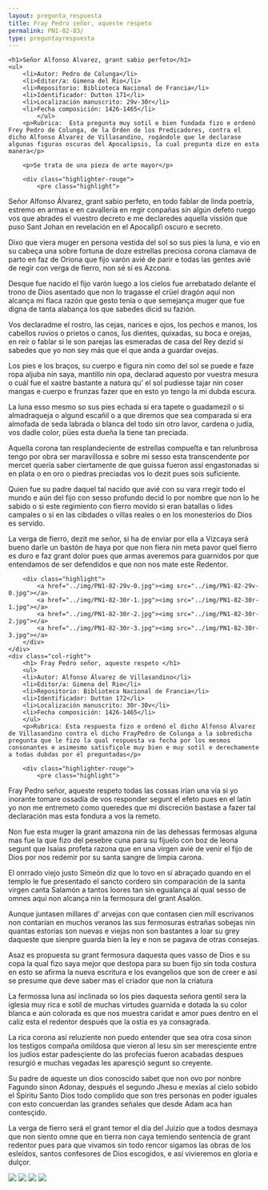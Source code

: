 ```yaml
---
layout: pregunta_respuesta
title: Fray Pedro señor, aqueste respeto
permalink: PN1-82-83/
type: preguntayrespuesta
---
```


<div class="row">
	<div class="col-left">

	<h1>Señor Alfonso Álvarez, grant sabio perfeto</h1>
	<ul>
		<li>Autor: Pedro de Colunga</li>
		<li>Editor/a: Gimena del Rio</li>
		<li>Repositorio: Biblioteca Nacional de Francia</li>
		<li>Identificador: Dutton 171</li>
		<li>Localización manuscrito: 29v-30r</li>
		<li>Fecha composición: 1426-1465</li>
			</ul>
		<p>Rubrica:  Esta pregunta muy sotil e bien fundada fizo e ordenó Frey Pedro de Colunga, de la Órden de los Predicadores, contra el dicho Alfonso Álvarez de Villasandino, rogándole que le declarase algunas figuras oscuras del Apocalipsis, la cual pregunta dize en esta manera</p>

		<p>Se trata de una pieza de arte mayor</p>

		<div class="highlighter-rouge">
			<pre class="highlight">
Señor Alfonso Álvarez, grant sabio perfeto,
en todo fablar de linda poetría,
estremo en armas e en cavallería
en regir conpañas sin algún defeto
ruego vos que abrades el vuestro decreto
e me declaredes aquella vissión
que puso Sant Johan en revelación
en el Apocalipſi oscuro e secreto.

Dixo que viera muger en persona
vestida del sol so sus pies la luna,
e vio en su cabeça una sobre fortuna
de doze estrellas preciosa corona
clamava de parto en faz de Oriona
que fijo varón avié de parir
e todas las gentes avié de regir
con verga de fierro, non sé si es Azcona.

Desque fue nacido el fijo varón
luego a los cielos fue arrebatado
delante el trono de Dios asentado
que non lo tragasse el crüel dragón
aquí non alcança mi flaca razón
que gesto tenía o que semejança
muger que fue digna de tanta alabança
los que sabedes dicid su fazión.

Vos declaradme el rostro, las cejas,
narices e ojos, los pechos e manos,
los cabellos ruvios o prietos o canos,
ſus dientes, quixadas, su boca e orejas,
en reír o fablar si le son parejas
las esmeradas de casa del Rey
dezid si sabedes que yo non sey
más que el que anda a guardar ovejas.

Los pies e los braços, su cuerpo e figura
nin como del sol se puede e faze ropa
aljuba nin saya, mantillo nin opa,
declarad aquesto por vuestra mesura
o cuál fue el xastre bastante a natura
qu’ el sol pudiesse tajar nin coser
mangas e cuerpo e frunzas fazer
que en esto yo tengo la mi dubda escura.

La luna esso mesmo so sus pies echada
si era tapete o guadamezil
o si almadraqueja o algund escañil
o a que diremos que sea comparada
si era almofada de seda labrada
o blanca del todo sin otro lavor,
cardena o judía, vos dadle color,
pües esta dueña la tiene tan preciada.

Aquella corona tan resplandeciente
de estrellas compueſta e tan relunbrosa
tengo por obra ser maravillossa
e sobre mi sesso esta transcendente
por mercet quería saber ciertamente
de que guissa fueron assí engastonadas
si en plata o en oro o piedras preciadas
vos lo dezit pues sois suficiente.

Quien fue su padre daquel tal nacido
que avié con su vara rregir todo el mundo
e aún del fijo con sesso profundo
decid lo por nombre que non lo he sabido
o si este regimiento con fierro movido
si eran batallas o lides campales
o si en las cibdades o villas reales
o en los monesterios do Dios es servido.

La verga de fierro, dezit me señor,
si ha de enviar por ella a Vizcaya
será bueno darle un bastón de haya
por que non fiera nin meta pavor
quel fierro es duro e faz grant dolor
pues que armas averemos para guarnidos
por que entendamos de ser defendidos
e que non nos mate este Redentor.
		</pre>
		</div>

		<div class="highlight">
			<a href="../img/PN1-82-29v-0.jpg"><img src="../img/PN1-82-29v-0.jpg"></a>
			<a href="../img/PN1-82-30r-1.jpg"><img src="../img/PN1-82-30r-1.jpg"></a>
			<a href="../img/PN1-82-30r-2.jpg"><img src="../img/PN1-82-30r-2.jpg"></a>
			<a href="../img/PN1-82-30r-3.jpg"><img src="../img/PN1-82-30r-3.jpg"></a>
		</div>
	</div>
	<div class="col-right">
		<h1> Fray Pedro señor, aqueste respeto </h1>
		<ul>
		<li>Autor: Alfonso Álvarez de Villasandino</li>
		<li>Editor/a: Gimena del Rio</li>
		<li>Repositorio: Biblioteca Nacional de Francia</li>
		<li>Identificador: Dutton 172</li>
		<li>Localización manuscrito: 30r-30v</li>
		<li>Fecha composición: 1426-1465</li>
		</ul>
		<p>Rubrica: Esta respuesta fizo e ordenó el dicho Alfonso Álvarez de Villasandino contra el dicho FrayPedro de Colunga a la sobredicha pregunta que le fizo la qual respuesta va fecha por los mesmos consonantes e asimesmo satisfiçole muy bien e muy sotil e derechamente a todas dubdas por él preguntadas</p>

		<div class="highlighter-rouge">
			<pre class="highlight">
Fray Pedro señor, aqueste respeto
todas las cossas irían una vía
si yo inorante tomare ossadía
de vos responder segunt el efeto
pues en el latín yo non me entremeto
como queredes que mi discreción
bastase a fazer tal declaración
mas esta fondura a vos la remeto.

Non fue esta muger la grant amazona
nin de las dehessas fermosas alguna
mas fue la que fizo del pesebre cuna
para su fijuelo con boz de leona
segunt que Isaías profeta razona
que en una virgen avié de venir
el fijo de Dios por nos redemir
por su santa sangre de limpia carona.

El onrrado viejo justo Simeón
diz que lo tovo en sí abraçado
quando en el templo le fue presentado
el sancto cordero sin comparación
de la santa virgen canta Salamón
a tantos loores tan sin egualança
al qual sesso de omnes aqui non alcança
nin la fermosura del grant Asalón.

Aunque juntasen millares d’ arvejas
con que contasen cien mill escrivanos
non contarían en muchos veranos
las sus fermosuras estrañas sobejas
nin quantas estorias son nuevas e viejas
non son bastantes a loar su grey
daqueste que sienpre guarda bien la ley
e non se pagava de otras consejas.

Asaz es propuesta su grant fermosura
daquesta ques vasso de Dios e su copa
la qual fizo saya mejor que destopa
para su buen fijo sin toda costura
en esto se afirma la nueva escritura
e los evangelios que son de creer
e así se presume que deve saber
mas el criador que non la criatura

La fermossa luna así inclinada
so los pies daquesta señora gentil
sera la iglesia muy rica e sotil
de muchas virtudes guarnida e dotada
la su color blanca e aún colorada
es que nos muestra caridat e amor
pues dentro en el caliz esta el redentor
después que la ostia es ya consagrada.

La rica corona así reluziente
non puedo entender que sea otra cosa
sinon los testigos compaña omildosa
que vieron al Iesu sin ser meresçiente
entre los judíos estar padesçiente
do las profecias fueron acabadas
despues resurgió e muchas vegadas
les aparesçió segunt so creyente.

Su padre de aqueste un dios conoscido
sabet que non ovo por nonbre Fagundo
sinon Adonay, después el segundo
Jhesu e mexías al cielo sobido
el Spiritu Santo Dios todo complido
que son tres personas en poder iguales
con esto concuerdan las grandes señales
que desde Adam aca han contesçido.

La verga de fierro será el grant temor
el día del Juizio que a todos desmaya
que non siento omne que en tierra non caya
temiendo sentencia de grant redentor
pues para que vivamos sin todo rencor
sigamos las obras de los esleídos,
santos confesores de Dios escogidos,
e así vivieremos en gloria e dulçor.
		</pre>
			<div class="highlight">
			<a href="../img/PN1-83-30r-0.jpg"><img src="../img/PN1-83-30r-0.jpg"></a>
			<a href="../img/PN1-83-30v-1.jpg"><img src="../img/PN1-83-30v-1.jpg"></a>
			<a href="../img/PN1-83-30v-2.jpg"><img src="../img/PN1-83-30v-2.jpg"></a>
			<a href="../img/PN1-83-30v-3.jpg"><img src="../img/PN1-83-30v-3.jpg"></a>
		</div>
		</div>

</div>
</div>
